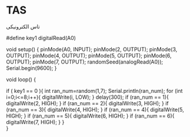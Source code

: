 # TAS
تاس الکترونیکی

#define key1 digitalRead(A0)

void setup() {
  pinMode(A0, INPUT);
  pinMode(2, OUTPUT);
  pinMode(3, OUTPUT);
  pinMode(4, OUTPUT);
  pinMode(5, OUTPUT);
  pinMode(6, OUTPUT);
  pinMode(7, OUTPUT);
  randomSeed(analogRead(A0));
  Serial.begin(9600);
}

void loop() {

if ( key1 == 0 ){
int ran_num=random(1,7);
Serial.println(ran_num);
for (int i=0;i<=8;i++){
  digitalWrite(i, LOW);
}
delay(300);
    if (ran_num == 1){
    digitalWrite(2, HIGH);
    }
    if (ran_num == 2){
    digitalWrite(3, HIGH);
    }
    if (ran_num == 3){
    digitalWrite(4, HIGH);
    }
    if (ran_num == 4){
    digitalWrite(5, HIGH);
    }
    if (ran_num == 5){
    digitalWrite(6, HIGH);
    }
    if (ran_num == 6){
    digitalWrite(7, HIGH);
    }
}  
}
